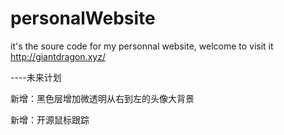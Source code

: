 # personalWebsite
it's the soure code for my personnal website, welcome to visit it http://giantdragon.xyz/


----未来计划

新增：黑色层增加微透明从右到左的头像大背景

新增：开源鼠标跟踪
